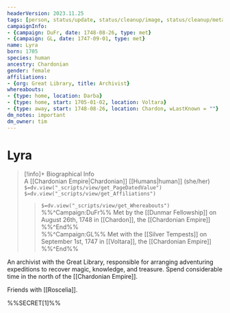 ```yaml
---
headerVersion: 2023.11.25
tags: [person, status/update, status/cleanup/image, status/cleanup/metadata]
campaignInfo:
- {campaign: DuFr, date: 1748-08-26, type: met}
- {campaign: GL, date: 1747-09-01, type: met}
name: Lyra
born: 1705
species: human
ancestry: Chardonian
gender: female
affiliations:
- {org: Great Library, title: Archivist}
whereabouts:
- {type: home, location: Darba}
- {type: home, start: 1705-01-02, location: Voltara}
- {type: away, start: 1748-08-26, location: Chardon, wLastKnown = ""}
dm_notes: important
dm_owner: tim
---
```

# Lyra
>[!info]+ Biographical Info  
> A [[Chardonian Empire|Chardonian]] [[Humans|human]] (she/her)  
> `$=dv.view("_scripts/view/get_PageDatedValue")`  
> `$=dv.view("_scripts/view/get_Affiliations")`  
>> `$=dv.view("_scripts/view/get_Whereabouts")`  
>> %%^Campaign:DuFr%% Met by the [[Dunmar Fellowship]] on August 26th, 1748 in [[Chardon]], the [[Chardonian Empire]] %%^End%%  
>> %%^Campaign:GL%% Met with the [[Silver Tempests]] on September 1st, 1747 in [[Voltara]], the [[Chardonian Empire]] %%^End%%

An archivist with the Great Library, responsible for arranging adventuring expeditions to recover magic, knowledge, and treasure. Spend considerable time in the north of the [[Chardonian Empire]].

Friends with [[Roscelia]].

%%SECRET[1]%%